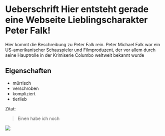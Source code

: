 # Ueberschrift Hier entsteht gerade eine Webseite Lieblingscharakter Peter Falk!
Hier kommt die Beschreibung zu Peter Falk rein.
Peter Michael Falk war ein US-amerikanischer Schauspieler und Filmproduzent, der vor allem durch seine Hauptrolle in der Krimiserie Columbo weltweit bekannt wurde
## Eigenschaften
* mürrisch
* verschroben
* kompliziert
* tierlieb

Zitat:
> Einen habe ich noch

<img src="https://upload.wikimedia.org/wikipedia/commons/thumb/e/e3/Peter_Falk_Columbo_monument.JPG/640px-Peter_Falk_Columbo_monument.JPG"/>
